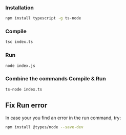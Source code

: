 ### Installation

```sh
npm install typescript -g ts-node
```

### Compile

```sh
tsc index.ts
```

### Run

```sh
node index.js
```

### Combine the commands Compile & Run

```sh
ts-node index.ts
```

## Fix Run error

In case your you find an error in the run command, try:

```sh
npm install @types/node --save-dev
```

